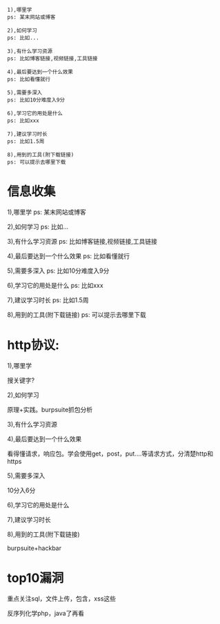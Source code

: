```
1),哪里学
ps: 某末网站或博客

2),如何学习
ps: 比如...

3),有什么学习资源
ps: 比如博客链接,视频链接,工具链接

4),最后要达到一个什么效果
ps: 比如看懂就行

5),需要多深入
ps: 比如10分难度入9分

6),学习它的用处是什么
ps: 比如xxx

7),建议学习时长
ps: 比如1.5周

8),用到的工具(附下载链接)
ps: 可以提示去哪里下载
```



# 信息收集



1),哪里学
ps: 某末网站或博客

2),如何学习
ps: 比如...

3),有什么学习资源
ps: 比如博客链接,视频链接,工具链接

4),最后要达到一个什么效果
ps: 比如看懂就行

5),需要多深入
ps: 比如10分难度入9分

6),学习它的用处是什么
ps: 比如xxx

7),建议学习时长
ps: 比如1.5周

8),用到的工具(附下载链接)
ps: 可以提示去哪里下载





# http协议:



1),哪里学

搜关键字?

2),如何学习

原理+实践。burpsuite抓包分析



3),有什么学习资源



4),最后要达到一个什么效果

看得懂请求，响应包。学会使用get，post，put....等请求方式，分清楚http和https



5),需要多深入

10分入6分



6),学习它的用处是什么



7),建议学习时长



8),用到的工具(附下载链接)

burpsuite+hackbar





# top10漏洞



重点关注sql，文件上传，包含，xss这些

反序列化学php，java了再看

